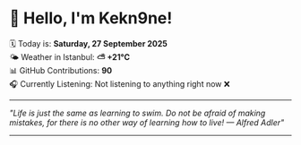# 👋 Hello, I'm Kekn9ne!

🗓️ Today is: **Saturday, 27 September 2025**  
🌤️ Weather in Istanbul: **⛅️  +21°C**  
📊 GitHub Contributions: **90**  
🎧 Currently Listening: Not listening to anything right now ❌

---

_"Life is just the same as learning to swim. Do not be afraid of making mistakes, for there is no other way of learning how to live! — *Alfred Adler*"_

---
